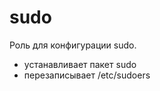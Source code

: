sudo
===

Роль для конфигурации sudo.

  - устанавливает пакет sudo
  - перезаписывает /etc/sudoers

